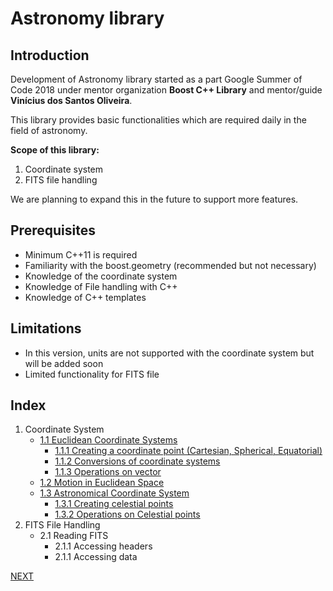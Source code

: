 # Astronomy library

## **Introduction**

Development of Astronomy library started as a part Google Summer of Code 2018 under mentor organization **Boost C++ Library** and mentor/guide **Vinícius dos Santos Oliveira**. 

This library provides basic functionalities which are required daily in the field of astronomy.

**Scope of this library:**
 1. Coordinate system
 2. FITS file handling 

 We are planning to expand this in the future to support more features.

## Prerequisites
* Minimum C++11 is required
* Familiarity with the boost.geometry (recommended but not necessary)
* Knowledge of the coordinate system
* Knowledge of File handling with C++
* Knowledge of C++ templates

## Limitations
* In this version, units are not supported with the coordinate system but will be added soon
* Limited functionality for FITS file

## **Index**
1. Coordinate System
    * [1.1 Euclidean Coordinate Systems](coordinate/euclidean_coordinate.md)
        * [1.1.1 Creating a coordinate point (Cartesian, Spherical, Equatorial)](coordinate/coordinate_point.md)
        * [1.1.2 Conversions of coordinate systems](coordinate/coordinate_conversion.md)
        * [1.1.3 Operations on vector](coordinate/vector_operation.md)
    * [1.2 Motion in Euclidean Space](coordinate/motion.md)
    * [1.3 Astronomical Coordinate System](coordinate/astronomical_coordinate.md)
        * [1.3.1 Creating celestial points](coordinate/astronomical_coordinate.md)
        * [1.3.2 Operations on Celestial points](coordinate/astronomical_coordinate_operation.md)
2. FITS File Handling
    * 2.1 Reading FITS
        * 2.1.1 Accessing headers
        * 2.1.1 Accessing data

[NEXT](coordinate/euclidean_coordinate.md)

